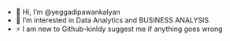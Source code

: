 - 👋 Hi, I’m @yeggadipawankalyan
- 👀 I’m interested in Data Analytics and BUSINESS ANALYSIS
- ⚡ I am new to Github-kinldy suggest me if anything goes wrong 

<!---
yeggadipawankalyan/yeggadipawankalyan is a ✨ special ✨ repository because its `README.md` (this file) appears on your GitHub profile.
You can click the Preview link to take a look at your changes.
--->
